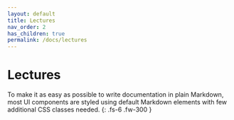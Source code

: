 ```yaml
---
layout: default
title: Lectures
nav_order: 2
has_children: true
permalink: /docs/lectures
---
```


# Lectures

To make it as easy as possible to write documentation in plain Markdown, most UI components are styled using default Markdown elements with few additional CSS classes needed.
{: .fs-6 .fw-300 }
